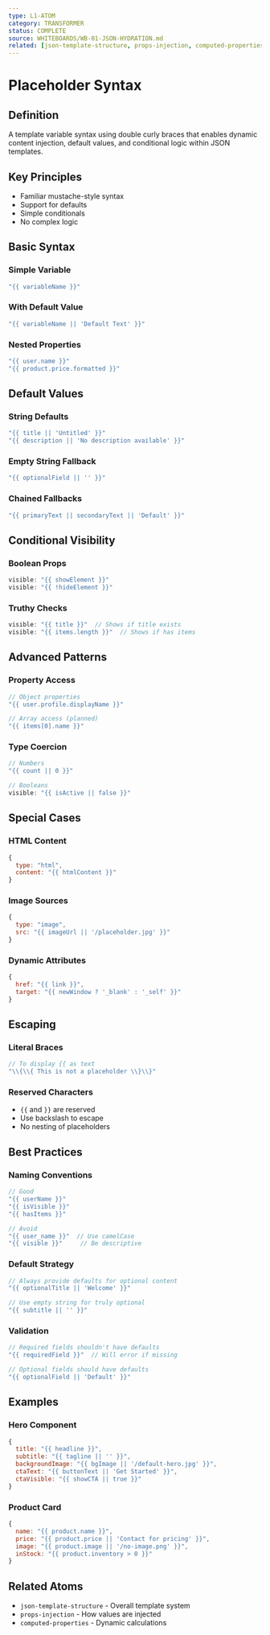 ```yaml
---
type: L1-ATOM
category: TRANSFORMER
status: COMPLETE
source: WHITEBOARDS/WB-01-JSON-HYDRATION.md
related: [json-template-structure, props-injection, computed-properties]
---
```


# Placeholder Syntax

## Definition
A template variable syntax using double curly braces that enables dynamic content injection, default values, and conditional logic within JSON templates.

## Key Principles
- Familiar mustache-style syntax
- Support for defaults
- Simple conditionals
- No complex logic

## Basic Syntax

### Simple Variable
```javascript
"{{ variableName }}"
```

### With Default Value
```javascript
"{{ variableName || 'Default Text' }}"
```

### Nested Properties
```javascript
"{{ user.name }}"
"{{ product.price.formatted }}"
```

## Default Values

### String Defaults
```javascript
"{{ title || 'Untitled' }}"
"{{ description || 'No description available' }}"
```

### Empty String Fallback
```javascript
"{{ optionalField || '' }}"
```

### Chained Fallbacks
```javascript
"{{ primaryText || secondaryText || 'Default' }}"
```

## Conditional Visibility

### Boolean Props
```javascript
visible: "{{ showElement }}"
visible: "{{ !hideElement }}"
```

### Truthy Checks
```javascript
visible: "{{ title }}"  // Shows if title exists
visible: "{{ items.length }}"  // Shows if has items
```

## Advanced Patterns

### Property Access
```javascript
// Object properties
"{{ user.profile.displayName }}"

// Array access (planned)
"{{ items[0].name }}"
```

### Type Coercion
```javascript
// Numbers
"{{ count || 0 }}"

// Booleans
visible: "{{ isActive || false }}"
```

## Special Cases

### HTML Content
```javascript
{
  type: "html",
  content: "{{ htmlContent }}"
}
```

### Image Sources
```javascript
{
  type: "image",
  src: "{{ imageUrl || '/placeholder.jpg' }}"
}
```

### Dynamic Attributes
```javascript
{
  href: "{{ link }}",
  target: "{{ newWindow ? '_blank' : '_self' }}"
}
```

## Escaping

### Literal Braces
```javascript
// To display {{ as text
"\\{\\{ This is not a placeholder \\}\\}"
```

### Reserved Characters
- `{{` and `}}` are reserved
- Use backslash to escape
- No nesting of placeholders

## Best Practices

### Naming Conventions
```javascript
// Good
"{{ userName }}"
"{{ isVisible }}"
"{{ hasItems }}"

// Avoid
"{{ user_name }}"  // Use camelCase
"{{ visible }}"     // Be descriptive
```

### Default Strategy
```javascript
// Always provide defaults for optional content
"{{ optionalTitle || 'Welcome' }}"

// Use empty string for truly optional
"{{ subtitle || '' }}"
```

### Validation
```javascript
// Required fields shouldn't have defaults
"{{ requiredField }}"  // Will error if missing

// Optional fields should have defaults
"{{ optionalField || 'Default' }}"
```

## Examples

### Hero Component
```javascript
{
  title: "{{ headline }}",
  subtitle: "{{ tagline || '' }}",
  backgroundImage: "{{ bgImage || '/default-hero.jpg' }}",
  ctaText: "{{ buttonText || 'Get Started' }}",
  ctaVisible: "{{ showCTA || true }}"
}
```

### Product Card
```javascript
{
  name: "{{ product.name }}",
  price: "{{ product.price || 'Contact for pricing' }}",
  image: "{{ product.image || '/no-image.png' }}",
  inStock: "{{ product.inventory > 0 }}"
}
```

## Related Atoms
- `json-template-structure` - Overall template system
- `props-injection` - How values are injected
- `computed-properties` - Dynamic calculations